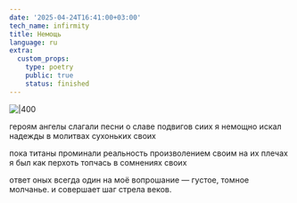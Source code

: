 ```yaml
---
date: '2025-04-24T16:41:00+03:00'
tech_name: infirmity
title: Немощь
language: ru
extra:
  custom_props:
    type: poetry
    public: true
    status: finished
---
```


![|400](/images/infirmity.png)

героям ангелы слагали песни
о славе подвигов сиих 
я немощно искал надежды
в молитвах сухоньких своих

пока титаны проминали реальность
произволением своим
на их плечах я был как перхоть 
топчась в сомнениях своих

ответ оных всегда один 
на моё вопрошание —
густое, томное молчанье.
и совершает шаг стрела веков.